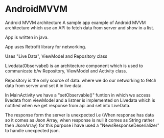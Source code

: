 # AndroidMVVM
Android MVVM architecture
A sample app example of Android MVVM architecture which use an API to fetch data from server and show in a list.

App is written in java.

App uses Retrofit library for networking.

Uses "Live Data", ViewModel and Repository class

Livedata(Observabel) is an architecture component which is used to communicate b/w Repository, ViewModel and Activity class.

Repository is the only source of data. where we do our networking to fetch data from server and set it in live data.

In MainActivity we have a "setObservable()" funtion in which we access livedata from viewModel and a listner is implemented on Livedata which is notified when we get response from api and set into LiveData.

The response form the server is unexpected i.e (When response has data so it comes as Json Array, when response is null it comes as String rather then JsonArray) for this purpose i have used a "NewsResponseDeserializer" to handle unexpected json. 




